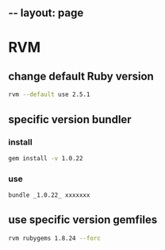 --
layout: page
--

# RVM

## change default Ruby version

```sh
rvm --default use 2.5.1
```

## specific version bundler

### install

```sh
gem install -v 1.0.22
```

### use

```sh
bundle _1.0.22_ xxxxxxx
```

## use specific version gemfiles

```sh
rvm rubygems 1.8.24 --forc
```